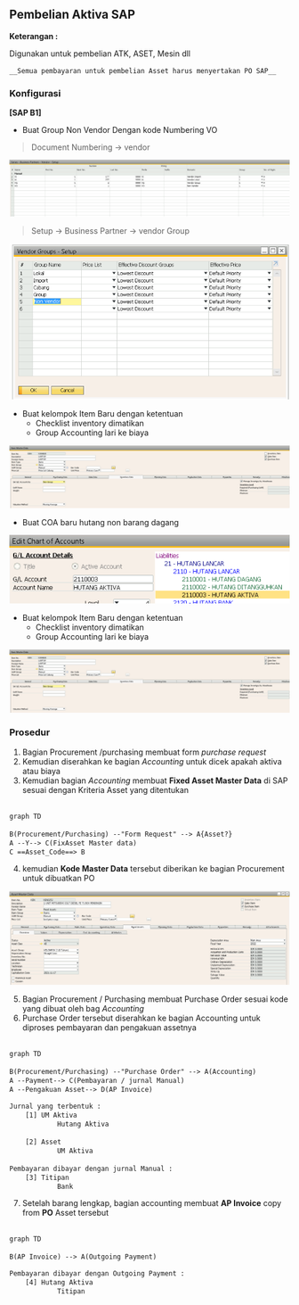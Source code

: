 ## Pembelian Aktiva SAP 

**Keterangan :**

Digunakan untuk pembelian ATK, ASET, Mesin dll

    __Semua pembayaran untuk pembelian Asset harus menyertakan PO SAP__

### Konfigurasi 

**[SAP B1]**

* Buat Group Non Vendor Dengan kode Numbering VO

> Document Numbering -> vendor
> 
![Vendor Numbering](img/vendor_numbering.png)


> Setup -> Business Partner -> vendor Group 
> 
![Vendor Group](img/vendor_group.png)



* Buat kelompok Item Baru dengan ketentuan 
    * Checklist inventory dimatikan
    * Group Accounting lari ke biaya

![Item Activa](img/item_activa.png)
 


* Buat COA baru hutang non barang dagang

![Hutang Activa](img/coa_hutangactiva.png)



* Buat kelompok Item Baru dengan ketentuan 
    * Checklist inventory dimatikan
    * Group Accounting lari ke biaya

![Item Activa](img/item_activa.png)
 


### Prosedur

1. Bagian Procurement /purchasing membuat form _purchase request_
2. Kemudian diserahkan ke bagian _Accounting_ untuk dicek apakah aktiva atau biaya
3. Kemudian bagian _Accounting_ membuat **Fixed Asset Master Data** di SAP sesuai dengan Kriteria Asset yang ditentukan

```mermaid

graph TD

B(Procurement/Purchasing) --"Form Request" --> A{Asset?}
A --Y--> C(FixAsset Master data) 
C ==Asset_Code==> B

```

4. kemudian **Kode Master Data** tersebut diberikan ke bagian Procurement untuk dibuatkan PO

![Item FixedAsset](img/fixedasset_masterdata.png)

5. Bagian Procurement / Purchasing membuat Purchase Order sesuai kode yang dibuat oleh bag _Accounting_
6. Purchase Order tersebut diserahkan ke bagian Accounting untuk diproses pembayaran dan pengakuan assetnya


```mermaid

graph TD

B(Procurement/Purchasing) --"Purchase Order" --> A(Accounting)
A --Payment--> C(Pembayaran / jurnal Manual)
A --Pengakuan Asset--> D(AP Invoice)

```
    Jurnal yang terbentuk :
        [1] UM Aktiva 
                Hutang Aktiva
                
        [2] Asset 
                UM Aktiva

    Pembayaran dibayar dengan jurnal Manual :
        [3] Titipan 
                Bank

7. Setelah barang lengkap, bagian accounting membuat **AP Invoice** copy from **PO** Asset tersebut


            
```mermaid

graph TD

B(AP Invoice) --> A(Outgoing Payment)
```

    Pembayaran dibayar dengan Outgoing Payment :
        [4] Hutang Aktiva
                Titipan
